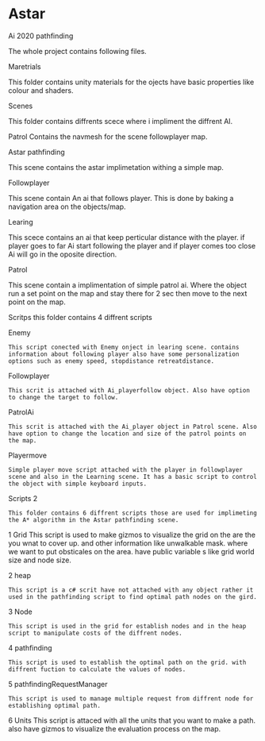 # Astar
Ai 2020 pathfinding


The whole project contains following files.

Maretrials

This folder contains unity materials for the ojects have basic properties like colour and shaders.

Scenes

This folder contains diffrents scece where i impliment the diffrent AI.
	
Patrol
Contains the navmesh for the scene followplayer map.
	
Astar pathfinding

This scene contains the astar implimetation withing a simple map.

Followplayer

This scene contain An ai that follows player. This is done by baking a navigation area on the objects/map.

Learing

This scece contains an ai that keep perticular distance with the player. if player goes to far Ai start following the player and if player comes too close Ai will go in the oposite direction.

Patrol

This scene contain a implimentation of simple patrol ai. Where the object run a set point on the map and stay there for 2 sec then move to the next point on the map.

Scritps 
this folder contains 4 diffrent scripts 

Enemy

	This script conected with Enemy onject in learing scene. contains information about following player also have some personalization options such as enemy speed, stopdistance retreatdistance.

Followplayer

	This scrit is attached with Ai_playerfollow object. Also have option to change the target to follow.

PatrolAi

	This scrit is attached with the Ai_player object in Patrol scene. Also have option to change the location and size of the patrol points on the map.

Playermove
	
	Simple player move script attached with the player in followplayer scene and also in the Learning scene. It has a basic script to control the object with simple keyboard inputs.


Scripts 2 

	This folder contains 6 diffrent scripts those are used for implimeting the A* algorithm in the Astar pathfinding scene.

1 Grid
	This script is used to make gizmos to visualize the grid on the are the you wnat to cover up. and other information like unwalkable mask. where we want to put obsticales on the area. have public variable s like grid world size and node size. 

2 heap

	This script is a c# scrit have not attached with any object rather it used in the pathfinding script to find optimal path nodes on the gird.

3 Node

	This script is used in the grid for establish nodes and in the heap script to manipulate costs of the diffrent nodes.
	
4 pathfinding
	
	This script is used to establish the optimal path on the grid. with diffrent fuction to calculate the values of nodes.

5 pathfindingRequestManager

	This script is used to manage multiple request from diffrent node for establishing optimal path.

6 Units
	This script is attaced with all the units that you want to make a path. also have gizmos to visualize the evaluation process on the map.







